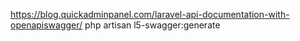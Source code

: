 https://blog.quickadminpanel.com/laravel-api-documentation-with-openapiswagger/
php artisan l5-swagger:generate
